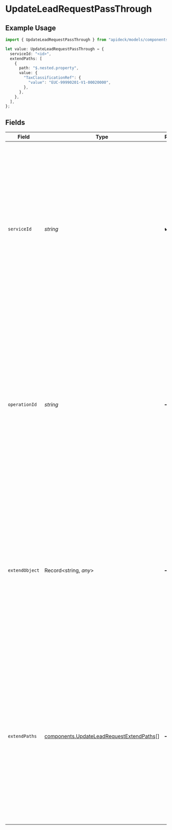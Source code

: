 # UpdateLeadRequestPassThrough

## Example Usage

```typescript
import { UpdateLeadRequestPassThrough } from "apideck/models/components";

let value: UpdateLeadRequestPassThrough = {
  serviceId: "<id>",
  extendPaths: [
    {
      path: "$.nested.property",
      value: {
        "TaxClassificationRef": {
          "value": "EUC-99990201-V1-00020000",
        },
      },
    },
  ],
};
```

## Fields

| Field                                                                                                                                                                                                                                                                                                                                                     | Type                                                                                                                                                                                                                                                                                                                                                      | Required                                                                                                                                                                                                                                                                                                                                                  | Description                                                                                                                                                                                                                                                                                                                                               |
| --------------------------------------------------------------------------------------------------------------------------------------------------------------------------------------------------------------------------------------------------------------------------------------------------------------------------------------------------------- | --------------------------------------------------------------------------------------------------------------------------------------------------------------------------------------------------------------------------------------------------------------------------------------------------------------------------------------------------------- | --------------------------------------------------------------------------------------------------------------------------------------------------------------------------------------------------------------------------------------------------------------------------------------------------------------------------------------------------------- | --------------------------------------------------------------------------------------------------------------------------------------------------------------------------------------------------------------------------------------------------------------------------------------------------------------------------------------------------------- |
| `serviceId`                                                                                                                                                                                                                                                                                                                                               | *string*                                                                                                                                                                                                                                                                                                                                                  | :heavy_check_mark:                                                                                                                                                                                                                                                                                                                                        | The service_id within the pass_through array identifies the specific service for which the custom data or modifications are intended. This ensures that the data is correctly applied to the appropriate service integration, facilitating seamless updates across different platforms. The service_id must be a valid identifier for the target service. |
| `operationId`                                                                                                                                                                                                                                                                                                                                             | *string*                                                                                                                                                                                                                                                                                                                                                  | :heavy_minus_sign:                                                                                                                                                                                                                                                                                                                                        | An optional identifier for a specific workflow operation that this pass-through should apply to. This is particularly useful when making multiple downstream requests in Unify calls, allowing you to track and manage each operation distinctly. Ensure the operation_id is unique within the context of your workflow to avoid conflicts.               |
| `extendObject`                                                                                                                                                                                                                                                                                                                                            | Record<string, *any*>                                                                                                                                                                                                                                                                                                                                     | :heavy_minus_sign:                                                                                                                                                                                                                                                                                                                                        | A flexible object that allows you to include additional properties for direct extension of the lead data. This can be used to add custom fields or metadata that are not part of the standard lead schema. Ensure that the properties added are relevant and necessary for your specific use case.                                                        |
| `extendPaths`                                                                                                                                                                                                                                                                                                                                             | [components.UpdateLeadRequestExtendPaths](../../models/components/updateleadrequestextendpaths.md)[]                                                                                                                                                                                                                                                      | :heavy_minus_sign:                                                                                                                                                                                                                                                                                                                                        | An array of objects designed for making structured modifications to lead data using specified paths. Each object in the array should define a path and a corresponding value to update, allowing for precise and targeted data changes. This is useful for complex updates where multiple fields need to be adjusted simultaneously.                      |